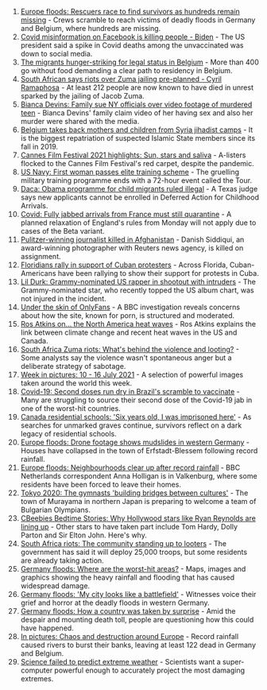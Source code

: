 1. [Europe floods: Rescuers race to find survivors as hundreds remain missing](https://www.bbc.co.uk/news/world-europe-57871308) - Crews scramble to reach victims of deadly floods in Germany and Belgium, where hundreds are missing.
2. [Covid misinformation on Facebook is killing people - Biden](https://www.bbc.co.uk/news/world-us-canada-57870778) - The US president said a spike in Covid deaths among the unvaccinated was down to social media.
3. [The migrants hunger-striking for legal status in Belgium](https://www.bbc.co.uk/news/world-europe-57867823) - More than 400 go without food demanding a clear path to residency in Belgium.
4. [South African says riots over Zuma jailing pre-planned - Cyril Ramaphosa](https://www.bbc.co.uk/news/world-africa-57863558) - At least 212 people are now known to have died in unrest sparked by the jailing of Jacob Zuma.
5. [Bianca Devins: Family sue NY officials over video footage of murdered teen](https://www.bbc.co.uk/news/world-us-canada-57867813) - Bianca Devins' family claim video of her having sex and also her murder were shared with the media.
6. [Belgium takes back mothers and children from Syria jihadist camps](https://www.bbc.co.uk/news/world-europe-57870808) - It is the biggest repatriation of suspected Islamic State members since its fall in 2019.
7. [Cannes Film Festival 2021 highlights: Sun, stars and saliva](https://www.bbc.co.uk/news/entertainment-arts-57864015) - A-listers flocked to the Cannes Film Festival's red carpet, despite the pandemic.
8. [US Navy: First woman passes elite training scheme](https://www.bbc.co.uk/news/world-us-canada-57865913) - The gruelling military training programme ends with a 72-hour event called the Tour.
9. [Daca: Obama programme for child migrants ruled illegal](https://www.bbc.co.uk/news/world-us-canada-57871370) - A Texas judge says new applicants cannot be enrolled in Deferred Action for Childhood Arrivals.
10. [Covid: Fully jabbed arrivals from France must still quarantine](https://www.bbc.co.uk/news/uk-57869880) - A planned relaxation of England's rules from Monday will not apply due to cases of the Beta variant.
11. [Pulitzer-winning journalist killed in Afghanistan](https://www.bbc.co.uk/news/world-asia-india-57859652) - Danish Siddiqui, an award-winning photographer with Reuters news agency, is killed on assignment.
12. [Floridians rally in support of Cuban protesters](https://www.bbc.co.uk/news/world-us-canada-57869119) - Across Florida, Cuban-Americans have been rallying to show their support for protests in Cuba.
13. [Lil Durk: Grammy-nominated US rapper in shootout with intruders](https://www.bbc.co.uk/news/entertainment-arts-57862712) - The Grammy-nominated star, who recently topped the US album chart, was not injured in the incident.
14. [Under the skin of OnlyFans](https://www.bbc.co.uk/news/uk-57269939) - A BBC investigation reveals concerns about how the site, known for porn, is structured and moderated.
15. [Ros Atkins on… the North America heat waves](https://www.bbc.co.uk/news/world-57868135) - Ros Atkins explains the link between climate change and recent heat waves in the US and Canada.
16. [South Africa Zuma riots: What's behind the violence and looting?](https://www.bbc.co.uk/news/world-africa-57860998) - Some analysts say the violence wasn't spontaneous anger but a deliberate strategy of sabotage.
17. [Week in pictures: 10 - 16 July 2021](https://www.bbc.co.uk/news/in-pictures-57853779) - A selection of powerful images taken around the world this week.
18. [Covid-19: Second doses run dry in Brazil's scramble to vaccinate](https://www.bbc.co.uk/news/world-latin-america-57819263) - Many are struggling to source their second dose of the Covid-19 jab in one of the worst-hit countries.
19. [Canada residential schools: 'Six years old, I was imprisoned here'](https://www.bbc.co.uk/news/world-us-canada-57840797) - As searches for unmarked graves continue, survivors reflect on a dark legacy of residential schools.
20. [Europe floods: Drone footage shows mudslides in western Germany](https://www.bbc.co.uk/news/world-europe-57860249) - Houses have collapsed in the town of Erfstadt-Blessem following record rainfall.
21. [Europe floods: Neighbourhoods clear up after record rainfall](https://www.bbc.co.uk/news/world-europe-57861384) - BBC Netherlands correspondent Anna Holligan is in Valkenburg, where some residents have been forced to leave their homes.
22. [Tokyo 2020: The gymnasts 'building bridges between cultures'](https://www.bbc.co.uk/news/world-asia-57839224) - The town of Murayama in northern Japan is preparing to welcome a team of Bulgarian Olympians.
23. [CBeebies Bedtime Stories: Why Hollywood stars like Ryan Reynolds are lining up](https://www.bbc.co.uk/news/entertainment-arts-57827931) - Other stars to have taken part include Tom Hardy, Dolly Parton and Sir Elton John. Here's why.
24. [South Africa riots: The community standing up to looters](https://www.bbc.co.uk/news/world-africa-57857690) - The government has said it will deploy 25,000 troops, but some residents are already taking action.
25. [Germany floods: Where are the worst-hit areas?](https://www.bbc.co.uk/news/world-europe-57862894) - Maps, images and graphics showing the heavy rainfall and flooding that has caused widespread damage.
26. [Germany floods: 'My city looks like a battlefield'](https://www.bbc.co.uk/news/world-europe-57862570) - Witnesses voice their grief and horror at the deadly floods in western Germany.
27. [Germany floods: How a country was taken by surprise](https://www.bbc.co.uk/news/world-europe-57867773) - Amid the despair and mounting death toll, people are questioning how this could have happened.
28. [In pictures: Chaos and destruction around Europe](https://www.bbc.co.uk/news/world-europe-57858826) - Record rainfall caused rivers to burst their banks, leaving at least 122 dead in Germany and Belgium.
29. [Science failed to predict extreme weather](https://www.bbc.co.uk/news/science-environment-57863205) - Scientists want a super-computer powerful enough to accurately project the most damaging extremes.
